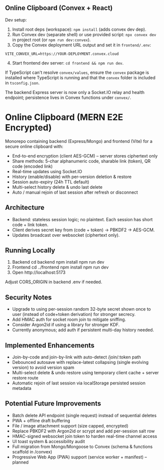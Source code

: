 ## Online Clipboard (Convex + React)

Dev setup:

1. Install root deps (workspace): `npm install` (adds convex dev dep).
2. Run Convex dev (separate shell) or use provided script: `npx convex dev` in project root (or `npm run dev:convex`).
3. Copy the Convex deployment URL output and set it in `frontend/.env`:

```
VITE_CONVEX_URL=https://YOUR-DEPLOYMENT.convex.cloud
```

4. Start frontend dev server: `cd frontend && npm run dev`.

If TypeScript can't resolve `convex/values`, ensure the `convex` package is installed where TypeScript is running and that the `convex` folder is included in `tsconfig.json`.

The backend Express server is now only a Socket.IO relay and health endpoint; persistence lives in Convex functions under `convex/`.

# Online Clipboard (MERN E2E Encrypted)

Monorepo containing backend (Express/Mongo) and frontend (Vite) for a secure online clipboard with:

- End-to-end encryption (client AES-GCM) – server stores ciphertext only
- Share methods: 5-char alphanumeric code, sharable link (token), QR code (encoded link)
- Real-time updates using Socket.IO
- History (enable/disable) with per-version deletion & restore
- Session auto-expiry (24h TTL default)
- Multi-select history delete & undo last delete
- Auto / manual rejoin of last session after refresh or disconnect

## Architecture

- Backend: stateless session logic; no plaintext. Each session has short code + link token.
- Client derives secret key from (code + token) -> PBKDF2 -> AES-GCM.
- Updates broadcast over websocket (ciphertext only).

## Running Locally

1. Backend
   cd backend
   npm install
   npm run dev
2. Frontend
   cd ../frontend
   npm install
   npm run dev
3. Open http://localhost:5173

Adjust CORS_ORIGIN in backend .env if needed.

## Security Notes

- Upgrade to using per-session random 32-byte secret shown once to user (instead of code+token derivation) for stronger secrecy.
- Add HMAC auth for socket room join to mitigate sniffing.
- Consider Argon2id if using a library for stronger KDF.
- Currently anonymous; add auth if persistent multi-day history needed.

## Implemented Enhancements

- Join-by-code and join-by-link with auto-detect /join/:token path
- Debounced autosave with replace-latest collapsing (single evolving version) to avoid version spam
- Multi-select delete & undo restore using temporary client cache + server restore route
- Automatic rejoin of last session via localStorage persisted session metadata

## Potential Future Improvements

- Batch delete API endpoint (single request) instead of sequential deletes
- PWA + offline draft buffering
- File / image attachment support (size capped, encrypted)
- Replace PBKDF2 with Argon2id or scrypt and add per-session salt row
- HMAC-signed websocket join token to harden real-time channel access
- UI toast system & accessibility audit
- Full migration from Mongo/Mongoose to Convex (schema & functions scaffold in /convex)
- Progressive Web App (PWA) support (service worker + manifest) – planned
